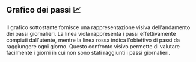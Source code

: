 ## Grafico dei passi 📈
Il grafico sottostante fornisce una rappresentazione visiva dell'andamento dei passi giornalieri.
La linea viola rappresenta i passi effettivamente compiuti dall'utente, mentre la linea rossa indica l'obiettivo di passi da raggiungere ogni giorno. 
Questo confronto visivo permette di valutare facilmente i giorni in cui non sono stati raggiunti i passi giornalieri.